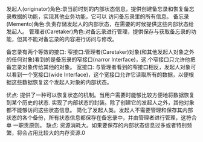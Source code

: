 发起人(originator)角色:录当前时刻的内部状态信息，提供创建备忘录和恢复备忘录教据的功能，实现其他业务功能，它可以
访问备忘录里的所有信息。
备忘录(Memento)角色:负责存储发起人的内部状态，在需要的时候提供这些内部状态给发起人。
管理者(Caretaker)角色:对备忘录进行管理，提供保存与获取备忘录的功能，但其不能对备忘录的内容进行访问与修改。

备忘录有两个等效的接口:
    窄接口:管理者(Caretaker)对象(和其他发起人对象之外的任何对象)看到的是备忘录的窄接口(narror Interface)，这.个窄接口只允许他把备忘录对象传给其他的对象。
    宽接口: 与管理者看到的窄接口相反，发起人对象可以看到一个宽接口(wide Interface)，这个宽接口允许它读取所有的数据，以便根据这些数据恢复这个发起人对象的内部状态。


优点:
    提供了一种可以恢复状态的机制。当用户需要时能够比较方便地将数据恢复到某个历史的状态.
    实现了内部状态的封装。除了创建它的发起人之外，其他对象都不能够访问这些状态信息。
    简化了发起人类。发起人不需要管理和保存其内部状态的各个备份，所有状态信息都保存在备忘录中，并由管理者进行管理，这符合单
一职责原则。
缺点:
    资源消耗大。如果要保存的内部状态信息过多或者特别频繁，将会占用比较大的内存资源.0